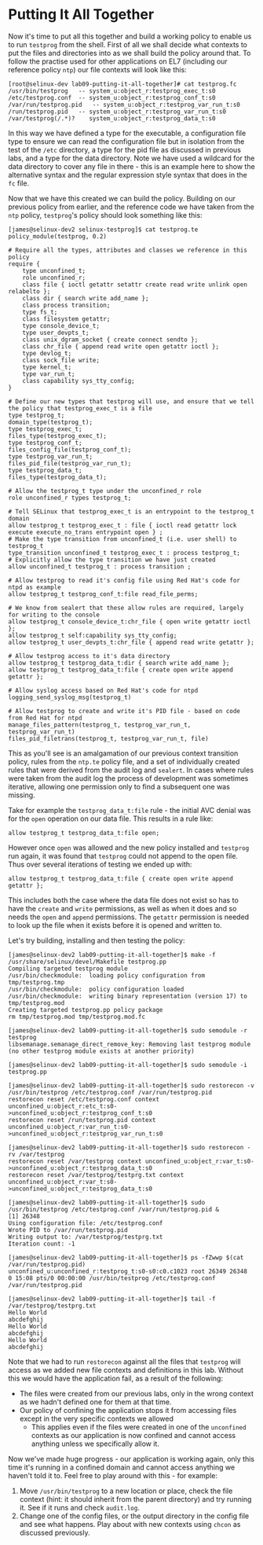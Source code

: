 # Putting It All Together

Now it's time to put all this together and build a working policy to enable us to run `testprog` from the shell. First of all we shall decide what contexts to put the files and directories into as we shall build the policy around that. To follow the practise used for other applications on EL7 (including our reference policy `ntp`) our file contexts will look like this:

```
[root@selinux-dev lab09-putting-it-all-together]# cat testprog.fc
/usr/bin/testprog	-- system_u:object_r:testprog_exec_t:s0
/etc/testprog.conf	-- system_u:object_r:testprog_conf_t:s0
/var/run/testprog.pid	-- system_u:object_r:testprog_var_run_t:s0
/run/testprog.pid	-- system_u:object_r:testprog_var_run_t:s0
/var/testprog(/.*)?	   system_u:object_r:testprog_data_t:s0

```

In this way we have defined a type for the executable, a configuration file type to ensure we can read the configuration file but in isolation from the test of the `/etc` directory, a type for the pid file as discussed in previous labs, and a type for the data directory. Note we have used a wildcard for the data directory to cover any file in there - this is an example here to show the alternative syntax and the regular expression style syntax that does in the `fc` file.

Now that we have this created we can build the policy. Building on our previous policy from earlier, and the reference code we have taken from the `ntp` policy, `testprog`'s policy should look something like this:

```
[james@selinux-dev2 selinux-testprog]$ cat testprog.te
policy_module(testprog, 0.2)

# Require all the types, attributes and classes we reference in this policy
require {
	type unconfined_t;
	role unconfined_r;
	class file { ioctl getattr setattr create read write unlink open relabelto };
	class dir { search write add_name };
	class process transition;
	type fs_t;
	class filesystem getattr;
	type console_device_t;
	type user_devpts_t;
	class unix_dgram_socket { create connect sendto };
	class chr_file { append read write open getattr ioctl };
	type devlog_t;
	class sock_file write;
	type kernel_t;
	type var_run_t;
	class capability sys_tty_config;
}

# Define our new types that testprog will use, and ensure that we tell the policy that testprog_exec_t is a file
type testprog_t;
domain_type(testprog_t);
type testprog_exec_t;
files_type(testprog_exec_t);
type testprog_conf_t;
files_config_file(testprog_conf_t);
type testprog_var_run_t;
files_pid_file(testprog_var_run_t);
type testprog_data_t;
files_type(testprog_data_t);

# Allow the testprog_t type under the unconfined_r role
role unconfined_r types testprog_t;

# Tell SELinux that testprog_exec_t is an entrypoint to the testprog_t domain
allow testprog_t testprog_exec_t : file { ioctl read getattr lock execute execute_no_trans entrypoint open } ;
# Make the type transition from unconfined_t (i.e. user shell) to testprog_t
type_transition unconfined_t testprog_exec_t : process testprog_t;
# Explicitly allow the type transition we have just created
allow unconfined_t testprog_t : process transition ;

# Allow testprog to read it's config file using Red Hat's code for ntpd as example
allow testprog_t testprog_conf_t:file read_file_perms;

# We know from sealert that these allow rules are required, largely for writing to the console
allow testprog_t console_device_t:chr_file { open write getattr ioctl };
allow testprog_t self:capability sys_tty_config;
allow testprog_t user_devpts_t:chr_file { append read write getattr };

# Allow testprog access to it's data directory
allow testprog_t testprog_data_t:dir { search write add_name };
allow testprog_t testprog_data_t:file { create open write append getattr };

# Allow syslog access based on Red Hat's code for ntpd
logging_send_syslog_msg(testprog_t)

# Allow testprog to create and write it's PID file - based on code from Red Hat for ntpd
manage_files_pattern(testprog_t, testprog_var_run_t, testprog_var_run_t)
files_pid_filetrans(testprog_t, testprog_var_run_t, file)
```

This as you'll see is an amalgamation of our previous context transition policy, rules from the `ntp.te` policy file, and a set of individually created rules that were derived from the audit log and `sealert`. In cases where rules were taken from the audit log the process of development was sometimes iterative, allowing one permission only to find a subsequent one was missing.

Take for example the `testprog_data_t:file` rule - the initial AVC denial was for the `open` operation on our data file. This results in a rule like:

```
allow testprog_t testprog_data_t:file open;
```

However once `open` was allowed and the new policy installed and `testprog` run again, it was found that `testprog` could not append to the open file. Thus over several iterations of testing we ended up with:

```
allow testprog_t testprog_data_t:file { create open write append getattr };
```

This includes both the case where the data file does not exist so has to have the `create` and `write` permissions, as well as when it does and so needs the `open` and `append` permissions. The `getattr` permission is needed to look up the file when it exists before it is opened and written to.

Let's try building, installing and then testing the policy:

```
[james@selinux-dev2 lab09-putting-it-all-together]$ make -f /usr/share/selinux/devel/Makefile testprog.pp
Compiling targeted testprog module
/usr/bin/checkmodule:  loading policy configuration from tmp/testprog.tmp
/usr/bin/checkmodule:  policy configuration loaded
/usr/bin/checkmodule:  writing binary representation (version 17) to tmp/testprog.mod
Creating targeted testprog.pp policy package
rm tmp/testprog.mod tmp/testprog.mod.fc

[james@selinux-dev2 lab09-putting-it-all-together]$ sudo semodule -r testprog
libsemanage.semanage_direct_remove_key: Removing last testprog module (no other testprog module exists at another priority)

[james@selinux-dev2 lab09-putting-it-all-together]$ sudo semodule -i testprog.pp

[james@selinux-dev2 lab09-putting-it-all-together]$ sudo restorecon -v /usr/bin/testprog /etc/testprog.conf /var/run/testprog.pid
restorecon reset /etc/testprog.conf context unconfined_u:object_r:etc_t:s0->unconfined_u:object_r:testprog_conf_t:s0
restorecon reset /run/testprog.pid context unconfined_u:object_r:var_run_t:s0->unconfined_u:object_r:testprog_var_run_t:s0

[james@selinux-dev2 lab09-putting-it-all-together]$ sudo restorecon -rv /var/testprog
restorecon reset /var/testprog context unconfined_u:object_r:var_t:s0->unconfined_u:object_r:testprog_data_t:s0
restorecon reset /var/testprog/testprg.txt context unconfined_u:object_r:var_t:s0->unconfined_u:object_r:testprog_data_t:s0

[james@selinux-dev2 lab09-putting-it-all-together]$ sudo /usr/bin/testprog /etc/testprog.conf /var/run/testprog.pid &
[1] 26348
Using configuration file: /etc/testprog.conf
Wrote PID to /var/run/testprog.pid
Writing output to: /var/testprog/testprg.txt
Iteration count: -1

[james@selinux-dev2 lab09-putting-it-all-together]$ ps -fZwwp $(cat /var/run/testprog.pid)
unconfined_u:unconfined_r:testprog_t:s0-s0:c0.c1023 root 26349 26348  0 15:08 pts/0 00:00:00 /usr/bin/testprog /etc/testprog.conf /var/run/testprog.pid

[james@selinux-dev2 lab09-putting-it-all-together]$ tail -f /var/testprog/testprg.txt
Hello World
abcdefghij
Hello World
abcdefghij
Hello World
abcdefghij
```

Note that we had to run `restorecon` against all the files that `testprog` will access as we added new file contexts and definitions in this lab. Without this we would have the application fail, as a result of the following:

* The files were created from our previous labs, only in the wrong context as we hadn't defined one for them at that time.
* Our policy of confining the application stops it from accessing files except in the very specific contexts we allowed
  * This applies even if the files were created in one of the `unconfined` contexts as our application is now confined and cannot access anything unless we specifically allow it.

Now we've made huge progress - our application is working again, only this time it's running in a confined domain and cannot access anything we haven't told it to. Feel free to play around with this - for example:

1. Move `/usr/bin/testprog` to a new location or place, check the file context (hint: it should inherit from the parent directory) and try running it. See if it runs and check `audit.log`.
2. Change one of the config files, or the output directory in the config file and see what happens. Play about with new contexts using `chcon` as discussed previously.
